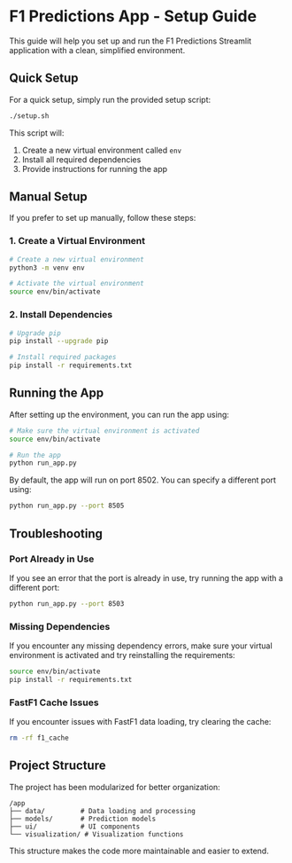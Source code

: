 # F1 Predictions App - Setup Guide

This guide will help you set up and run the F1 Predictions Streamlit application with a clean, simplified environment.

## Quick Setup

For a quick setup, simply run the provided setup script:

```bash
./setup.sh
```

This script will:
1. Create a new virtual environment called `env`
2. Install all required dependencies
3. Provide instructions for running the app

## Manual Setup

If you prefer to set up manually, follow these steps:

### 1. Create a Virtual Environment

```bash
# Create a new virtual environment
python3 -m venv env

# Activate the virtual environment
source env/bin/activate
```

### 2. Install Dependencies

```bash
# Upgrade pip
pip install --upgrade pip

# Install required packages
pip install -r requirements.txt
```

## Running the App

After setting up the environment, you can run the app using:

```bash
# Make sure the virtual environment is activated
source env/bin/activate

# Run the app
python run_app.py
```

By default, the app will run on port 8502. You can specify a different port using:

```bash
python run_app.py --port 8505
```

## Troubleshooting

### Port Already in Use

If you see an error that the port is already in use, try running the app with a different port:

```bash
python run_app.py --port 8503
```

### Missing Dependencies

If you encounter any missing dependency errors, make sure your virtual environment is activated and try reinstalling the requirements:

```bash
source env/bin/activate
pip install -r requirements.txt
```

### FastF1 Cache Issues

If you encounter issues with FastF1 data loading, try clearing the cache:

```bash
rm -rf f1_cache
```

## Project Structure

The project has been modularized for better organization:

```
/app
├── data/         # Data loading and processing
├── models/       # Prediction models
├── ui/           # UI components
└── visualization/ # Visualization functions
```

This structure makes the code more maintainable and easier to extend.
